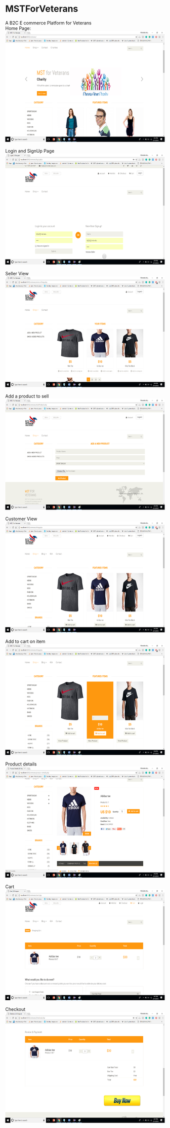 # MSTForVeterans
A B2C E commerce Platform for Veterans
<br>
Home Page:
<br>
<img src="https://github.com/jethawahimanshu007/MSTForVeterans/blob/master/img1.png" width="100%" height="350">
<br>
<br>
Login and SignUp Page
<br>
<img src="https://github.com/jethawahimanshu007/MSTForVeterans/blob/master/img2.png" width="100%" height="350">
<br>
<br>
Seller View
<br>
<img src="https://github.com/jethawahimanshu007/MSTForVeterans/blob/master/img3.png" width="100%" height="350">
<br>
<br>
Add a product to sell
<br>
<img src="https://github.com/jethawahimanshu007/MSTForVeterans/blob/master/img4.png" width="100%" height="350">
<br><br>
Customer View
<br>
<img src="https://github.com/jethawahimanshu007/MSTForVeterans/blob/master/img5.png" width="100%" height="350">
<br>
<br>
Add to cart on item
<br>
<img src="https://github.com/jethawahimanshu007/MSTForVeterans/blob/master/img6.png" width="100%" height="350">
<br><br>
Product details
<br>
<img src="https://github.com/jethawahimanshu007/MSTForVeterans/blob/master/img7.png" width="100%" height="350">
<br>
<br>
Cart
<br>
<img src="https://github.com/jethawahimanshu007/MSTForVeterans/blob/master/img8.png" width="100%" height="350">
<br>
<br>
Checkout
<br>
<img src="https://github.com/jethawahimanshu007/MSTForVeterans/blob/master/img9.png" width="100%" height="350">
<br>
